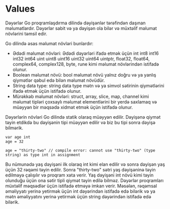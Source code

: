 # Values

Dəyərlər Go proqramlaşdırma dilində dəyişənlər tərəfindən daşınan məlumatlardır. Dəyərlər sabit və ya dəyişən ola bilər və müxtəlif məlumat növlərini təmsil edir.

Go dilində əsas məlumat növləri bunlardır:

- Ədədi məlumat növləri: Ədədi dəyərləri ifadə etmək üçün int  int8  int16  int32  int64
  uint uint8 uint16 uint32 uint64 uintptr, float32, float64, complex64, complex128, byte, rune kimi məlumat növlərindən istifadə olunur.
- Boolean məlumat növü: bool məlumat növü yalnız doğru və ya yanlış qiymətlər qəbul edə bilən məlumat növüdür.
- String data type: string data type mətn və ya simvol sətirinin qiymətlərini ifadə etmək üçün istifadə olunur.
- Mürəkkəb məlumat növləri: struct, array, slice, map, channel kimi məlumat tipləri çoxsaylı məlumat elementlərini bir yerdə saxlamaq və müəyyən bir məqsədə xidmət etmək üçün istifadə olunur.

Dəyərlərin növləri Go dilində statik olaraq müəyyən edilir. Dəyişənə qiymət təyin etdikdə bu dəyişənin tipi müəyyən edilir və biz bu tipi sonra dəyişə bilmərik.

```golang
var age int
age = 32

age = "thirty-two" // compile error: cannot use "thirty-two" (type string) as type int in assignment
```

Bu nümunədə yaş dəyişəni ilk olaraq int kimi elan edilir və sonra dəyişən yaş üçün 32 rəqəmi təyin edilir. Sonra "thirty-two" sətri yaş dəyişəninə təyin edilməyə çalışılır və proqram xəta verir. Yaş dəyişəni int növü kimi təyin olunduğu üçün ona sətir tipli qiymət təyin edilə bilməz.
Dəyərlər proqramları müxtəlif məqsədlər üçün istifadə etməyə imkan verir. Məsələn, rəqəmsal əməliyyatı yerinə yetirmək üçün int dəyərindən istifadə edə bilərik və ya mətn əməliyyatını yerinə yetirmək üçün string dəyərindən istifadə edə bilərik.